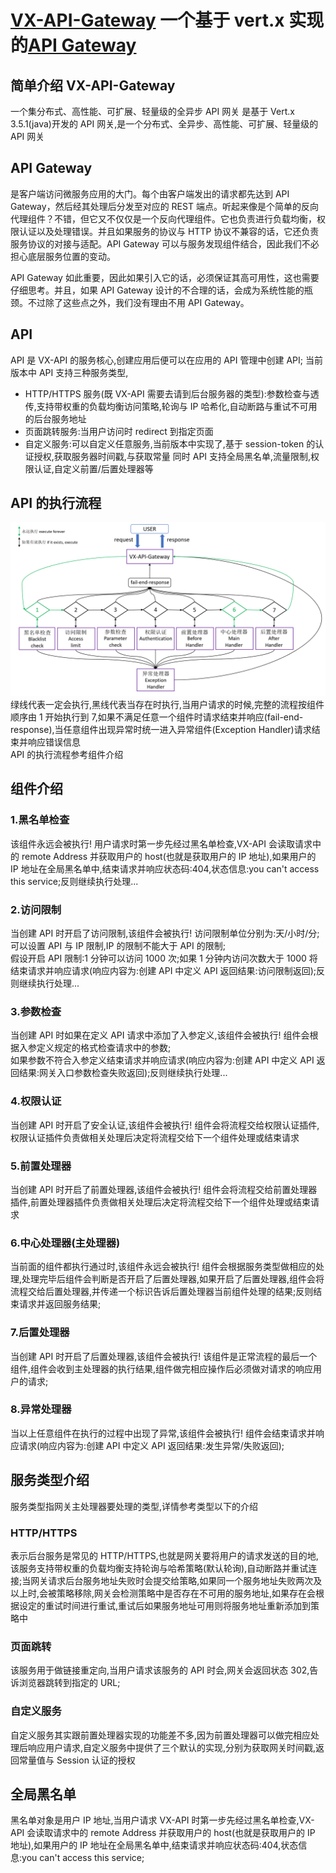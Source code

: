 # [VX-API-Gateway](https://duhua.gitee.io/vx-api-gateway-doc/) 一个基于 vert.x 实现的[API Gateway](https://github.com/EliMirren/VX-API-Gateway)

## 简单介绍 VX-API-Gateway

一个集分布式、高性能、可扩展、轻量级的全异步 API 网关
是基于 Vert.x 3.5.1(java)开发的 API 网关,是一个分布式、全异步、高性能、可扩展、轻量级的 API 网关

## API Gateway

是客户端访问微服务应用的大门。每个由客户端发出的请求都先达到 API Gateway，然后经其处理后分发至对应的 REST 端点。听起来像是个简单的反向代理组件？不错，但它又不仅仅是一个反向代理组件。它也负责进行负载均衡，权限认证以及处理错误。并且如果服务的协议与 HTTP 协议不兼容的话，它还负责服务协议的对接与适配。API Gateway 可以与服务发现组件结合，因此我们不必担心底层服务位置的变动。

API Gateway 如此重要，因此如果引入它的话，必须保证其高可用性，这也需要仔细思考。并且，如果 API Gateway 设计的不合理的话，会成为系统性能的瓶颈。不过除了这些点之外，我们没有理由不用 API Gateway。

## API

API 是 VX-API 的服务核心,创建应用后便可以在应用的 API 管理中创建 API;
当前版本中 API 支持三种服务类型,

- HTTP/HTTPS 服务(既 VX-API 需要去请到后台服务器的类型):参数检查与透传,支持带权重的负载均衡访问策略,轮询与 IP 哈希化,自动断路与重试不可用的后台服务地址
- 页面跳转服务:当用户访问时 redirect 到指定页面
- 自定义服务:可以自定义任意服务,当前版本中实现了,基于 session-token 的认证授权,获取服务器时间戳,与获取常量
  同时 API 支持全局黑名单,流量限制,权限认证,自定义前置/后置处理器等

## API 的执行流程

![](./img/VX-API-Gateway-flowchart.png)
<br>
绿线代表一定会执行,黑线代表当存在时执行,当用户请求的时候,完整的流程按组件顺序由 1 开始执行到 7,如果不满足任意一个组件时请求结束并响应(fail-end-response),当任意组件出现异常时统一进入异常组件(Exception Handler)请求结束并响应错误信息
<br>
API 的执行流程参考组件介绍

## 组件介绍

### 1.黑名单检查

该组件永远会被执行! 用户请求时第一步先经过黑名单检查,VX-API 会读取请求中的 remote Address 并获取用户的 host(也就是获取用户的 IP 地址),如果用户的 IP 地址在全局黑名单中,结束请求并响应状态码:404,状态信息:you can't access this service;反则继续执行处理...

### 2.访问限制

当创建 API 时开启了访问限制,该组件会被执行! 访问限制单位分别为:天/小时/分;可以设置 API 与 IP 限制,IP 的限制不能大于 API 的限制;<br>
假设开启 API 限制:1 分钟可以访问 1000 次;如果 1 分钟内访问次数大于 1000 将结束请求并响应请求(响应内容为:创建 API 中定义 API 返回结果:访问限制返回);反则继续执行处理...

### 3.参数检查

当创建 API 时如果在定义 API 请求中添加了入参定义,该组件会被执行! 组件会根据入参定义规定的格式检查请求中的参数;<br>
如果参数不符合入参定义结束请求并响应请求(响应内容为:创建 API 中定义 API 返回结果:网关入口参数检查失败返回);反则继续执行处理...

### 4.权限认证

当创建 API 时开启了安全认证,该组件会被执行! 组件会将流程交给权限认证插件,权限认证插件负责做相关处理后决定将流程交给下一个组件处理或结束请求

### 5.前置处理器

当创建 API 时开启了前置处理器,该组件会被执行! 组件会将流程交给前置处理器插件,前置处理器插件负责做相关处理后决定将流程交给下一个组件处理或结束请求

### 6.中心处理器(主处理器)

当前面的组件都执行通过时,该组件永远会被执行! 组件会根据服务类型做相应的处理,处理完毕后组件会判断是否开启了后置处理器,如果开启了后置处理器,组件会将流程交给后置处理器,并传递一个标识告诉后置处理器当前组件处理的结果;反则结束请求并返回服务结果;

### 7.后置处理器

当创建 API 时开启了后置处理器,该组件会被执行! 该组件是正常流程的最后一个组件,组件会收到主处理器的执行结果,组件做完相应操作后必须做对请求的响应用户的请求;

### 8.异常处理器

当以上任意组件在执行的过程中出现了异常,该组件会被执行! 组件会结束请求并响应请求(响应内容为:创建 API 中定义 API 返回结果:发生异常/失败返回);

## 服务类型介绍

服务类型指网关主处理器要处理的类型,详情参考类型以下的介绍

### HTTP/HTTPS

表示后台服务是常见的 HTTP/HTTPS,也就是网关要将用户的请求发送的目的地,该服务支持带权重的负载均衡支持轮询与哈希策略(默认轮询),自动断路并重试连接;当网关请求后台服务地址失败时会提交给策略,如果同一个服务地址失败两次及以上时,会被策略移除,网关会检测策略中是否存在不可用的服务地址,如果存在会根据设定的重试时间进行重试,重试后如果服务地址可用则将服务地址重新添加到策略中

### 页面跳转

该服务用于做链接重定向,当用户请求该服务的 API 时会,网关会返回状态 302,告诉浏览器跳转到指定的 URL;

### 自定义服务

自定义服务其实跟前置处理器实现的功能差不多,因为前置处理器可以做完相应处理后响应用户请求,自定义服务中提供了三个默认的实现,分别为获取网关时间戳,返回常量值与 Session 认证的授权

## 全局黑名单

黑名单对象是用户 IP 地址,当用户请求 VX-API 时第一步先经过黑名单检查,VX-API 会读取请求中的 remote Address 并获取用户的 host(也就是获取用户的 IP 地址),如果用户的 IP 地址在全局黑名单中,结束请求并响应状态码:404,状态信息:you can't access this service;
